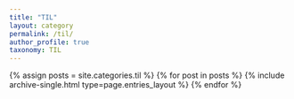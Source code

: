 ```yaml
---
title: "TIL"
layout: category
permalink: /til/
author_profile: true
taxonomy: TIL
---
```


{% assign posts = site.categories.til %}
{% for post in posts %} {% include archive-single.html type=page.entries_layout %} {% endfor %}
